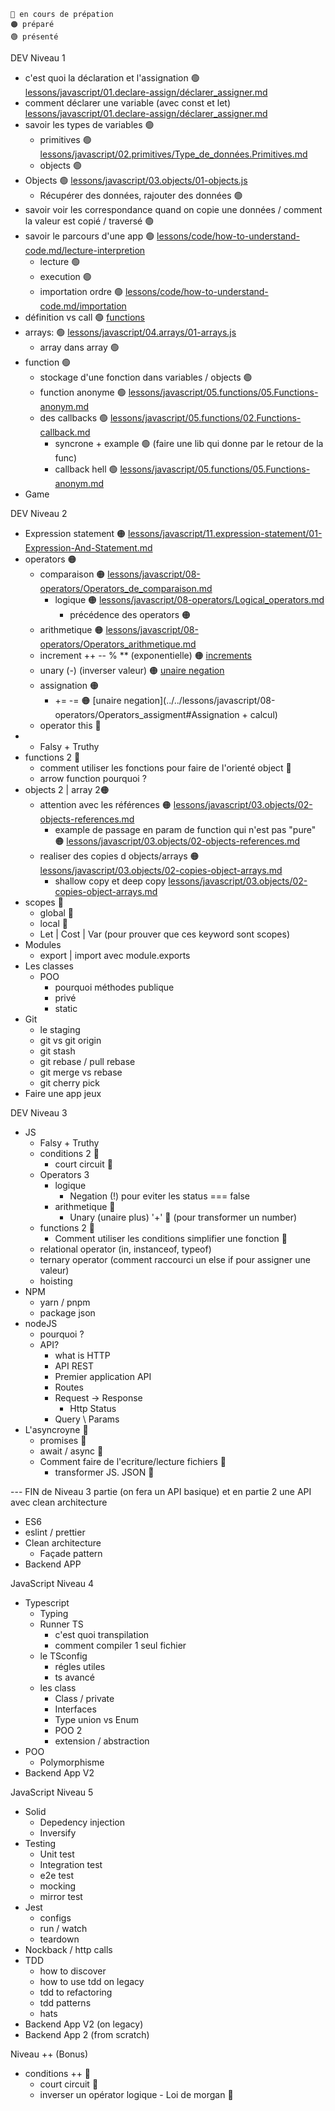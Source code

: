 

```
🔵 en cours de prépation
🟠 préparé
🟢 présenté
```


DEV Niveau 1

- c'est quoi la déclaration et l'assignation 🟢 [lessons/javascript/01.declare-assign/déclarer_assigner.md](../../lessons/javascript/01.declare-assign/déclarer_assigner.md)
- comment déclarer une variable (avec const et let) [lessons/javascript/01.declare-assign/déclarer_assigner.md](../../lessons/javascript/01.declare-assign/déclarer_assigner.md#const-et-let)
- savoir les types de variables 🟢
  - primitives 🟢 [lessons/javascript/02.primitives/Type_de_données.Primitives.md](../../lessons/javascript/02.primitives/Type_de_données.Primitives.md#primitives)
  - objects 🟢
- Objects 🟢 [lessons/javascript/03.objects/01-objects.js](../javascript/03.objects/01-objects.js)
  - Récupérer des données, rajouter des données 🟢
- savoir voir les correspondance quand on copie une données / comment la valeur est copié / traversé 🟢
- savoir le parcours d'une app 🟢 [lessons/code/how-to-understand-code.md/lecture-interpretion](../../lessons/code/how-to-understand-code.md#lecture--interpréation)
  - lecture 🟢
  - execution 🟢
  - importation ordre 🟢 [lessons/code/how-to-understand-code.md/importation](../../lessons/code/how-to-understand-code.md)
- définition vs call 🟢 [functions](../javascript/05.functions/01-Functions.md)
- arrays: 🟢 [lessons/javascript/04.arrays/01-arrays.js](../javascript/04.arrays/01-arrays.js)
  - array dans array 🟢
- function 🟢
  - stockage d'une fonction dans variables / objects 🟢
  - function anonyme 🟢 [lessons/javascript/05.functions/05.Functions-anonym.md](../javascript/05.functions/05.Functions-anonym.md)
  - des callbacks 🟢 [lessons/javascript/05.functions/02.Functions-callback.md](../javascript/05.functions/02.Functions-callback.md)
    - syncrone + example 🟢 (faire une lib qui donne par le retour de la func)
    - callback hell 🟢 [lessons/javascript/05.functions/05.Functions-anonym.md](../javascript/05.functions/05.Functions-anonym.md#callback-hell-ou-pyramid-of-doom)
- Game

DEV Niveau 2

- Expression statement 🟠 [lessons/javascript/11.expression-statement/01-Expression-And-Statement.md](../javascript/11.expression-statement/01-Expression-And-Statement.md)
- operators 🟠
	- comparaison 🟠 [lessons/javascript/08-operators/Operators_de_comparaison.md](lessons/javascript/08-operators/Operators_de_comparaison.md)
	  - logique 🟠 [lessons/javascript/08-operators/Logical_operators.md](lessons/javascript/08-operators/Logical_operators.md)
		  - précédence des operators 🟠
	- arithmetique 🟠  [lessons/javascript/08-operators/Operators_arithmetique.md](../../lessons/javascript/08-operators/Operators_arithmetique.md)
    - increment ++ -- %  ** (exponentielle) 🟠 [increments](../../lessons/javascript/08-operators/Operators_arithmetique.md#increment-et-decrement-operator)
    - unary (-) (inverser valeur) 🟠  [unaire negation](../../lessons/javascript/08-operators/Operators_arithmetique.md#négation-unaire)
    - assignation 🟠 
	    - += -= 🟠  [unaire negation](../../lessons/javascript/08-operators/Operators_assigment#Assignation + calcul)
  - operator this 🔵
-  - Falsy + Truthy
- functions 2 🔵
  - comment utiliser les fonctions pour faire de l'orienté object 🔵
  - arrow function pourquoi ?
- objects 2 | array 2🟠
  - attention avec les références 🟠 [lessons/javascript/03.objects/02-objects-references.md](../javascript/03.objects/02-objects-references.md)
    - example de passage en param de function qui n'est pas "pure" 🟠  [lessons/javascript/03.objects/02-objects-references.md](../javascript/03.objects/02-objects-references.md/#passage-en-paramètre-fonction)
  - realiser des copies d objects/arrays 🟠 [lessons/javascript/03.objects/02-copies-object-arrays.md](../javascript/03.objects/02-copies-object-arrays.md)
    - shallow copy et deep copy  [lessons/javascript/03.objects/02-copies-object-arrays.md](../javascript/03.objects/02-copies-object-arrays.md/#1-shadow-copy)
- scopes 🔵
  - global 🔵
  - local 🔵
  - Let | Cost | Var (pour prouver que ces keyword sont scopes)
- Modules
  - export | import avec module.exports 
- Les classes
  - POO 
    - pourquoi méthodes publique
    - privé
    - static
- Git
  - le staging
  - git vs git origin
  - git stash
  - git rebase / pull rebase
  - git merge vs rebase
  - git cherry pick
- Faire une app jeux

DEV Niveau 3
- JS
  - Falsy + Truthy
  - conditions 2 🔵 
    - court circuit 🔵
  - Operators 3
    - logique
      - Negation (!) pour eviter les status === false
    - arithmetique 🔵
      - Unary (unaire plus) '+' 🔵 (pour transformer un number)
  - functions 2 🔵
    - Comment utiliser les conditions simplifier une fonction 🔵
  - relational operator (in, instanceof, typeof)
  - ternary operator (comment raccourci un else if pour assigner une valeur)
  - hoisting
- NPM
  - yarn / pnpm 
  - package json
- nodeJS
  - pourquoi ?
  - API?
    - what is HTTP
    - API REST
    - Premier application API
    - Routes
    - Request -> Response
      - Http Status
    - Query \ Params
- L'asyncroyne 🔵
  - promises 🔵
  - await / async 🔵
  - Comment faire de l'ecriture/lecture fichiers 🔵
    - transformer JS. JSON 🔵
  
--- FIN de Niveau 3 partie (on fera un API basique) et en partie 2 une API avec clean architecture
- ES6
- eslint / prettier
- Clean architecture
  - Façade pattern
- Backend APP


JavaScript Niveau 4
- Typescript
  - Typing
  - Runner TS
    - c'est quoi transpilation
    - comment compiler 1 seul fichier
  - le TSconfig
    - régles utiles
    - ts avancé
  - les class
    - Class / private
    - Interfaces
    - Type union vs Enum
    - POO 2
    - extension / abstraction
- POO
  - Polymorphisme
- Backend App V2

JavaScript Niveau 5

- Solid
  - Depedency injection
  - Inversify
- Testing
  - Unit test
  - Integration test
  - e2e test
  - mocking
  - mirror test
- Jest
  - configs
  - run / watch
  - teardown
- Nockback / http calls
- TDD
  - how to discover
  - how to use tdd on legacy
  - tdd to refactoring
  - tdd patterns
  - hats
- Backend App V2 (on legacy)
- Backend App 2 (from scratch)


Niveau ++ (Bonus)

- conditions ++ 🔵 
  - court circuit 🔵
  - inverser un opérator logique - Loi de morgan 🔵